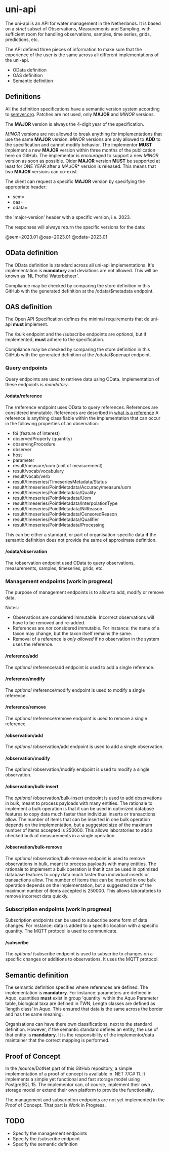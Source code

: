 # uni-api

The uni-api is an API for water management in the Netherlands. It is based on a *strict* subset of Observations, Measurements and Sampling, with sufficient room for handling observations, samples, time series, grids, predictions, etc.

The API defined three pieces of information to make sure that the experience of the user is the same across all different implementations of the uni-api.

- OData definition
- OAS definition
- Semantic definition

## Definitions

All the definition specifications have a semantic version system according to [semver.org](https://semver.org/).
Patches are not used, only **MAJOR** and *MINOR* versions.

The **MAJOR** version is always the 4-digit year of the specification.

*MINOR* versions are not allowed to break anything for implementations that use the same **MAJOR** version.
*MINOR* versions are only allowed to **ADD** to the specification and cannot modify behavior.
The implementor **MUST** implement a new **MAJOR** version within three months of the publication here on GitHub.
The implementor is *encouraged* to support a new *MINOR* version as soon as possible.
Older **MAJOR** version **MUST** be supported at least for ONE YEAR after a *MAJOR** version is released.
This means that two **MAJOR** versions can co-exist.

The client can request a specific **MAJOR** version by specifying the appropriate header:

- sem=
- oas=
- odata=
  
the 'major-version' header with a specific version, i.e. 2023.

The responses will always return the specific versions for the data:

@sem=2023.01
@oas=2023.01
@odata=2023.01

## OData definition

The OData definition is standard across all uni-api implementations. It's implementation is **mandatory** and deviations are not allowed.
This will be known as 'NL Profiel Waterbeheer'.

Compliance may be checked by comparing the store definition in this GitHub with the generated definition at the /odata/$metadata endpoint.

## OAS definition

The Open API Specification defines the minimal requirements that de uni-api **must** implement.

The /bulk endpoint and the /subscribe endpoints are *optional*, but if implemented, **must** adhere to the specification.

Compliance may be checked by comparing the store definition in this GitHub with the generated definition at the /odata/$openapi endpoint.

### Query endpoints

Query endpoints are used to retrieve data using OData. Implementation of these endpoints is *mandatory*.

#### /odata/reference

The /reference endpoint uses OData to query references. References are considered immutable.
References are described in [what is a reference](reference.md)
A reference is anything classifiable within the implementation that can occur in the following properties of an observation:

- foi (feature of interest)
- observedProperty (quantity)
- observingProcedure
- observer
- host
- parameter
- result/measure/uom (unit of measurement)
- result/vocab/vocabulary
- result/vocab/verb
- result/timeseries/TimeseriesMetadata/Status
- result/timeseries/PointMetadata/Accuracy/measure/uom
- result/timeseries/PointMetadata/Quality
- result/timeseries/PointMetadata/Uom
- result/timeseries/PointMetadata/InterpolationType
- result/timeseries/PointMetadata/NilReason
- result/timeseries/PointMetadata/CensoredReason
- result/timeseries/PointMetadata/Qualifier
- result/timeseries/PointMetadata/Processing
  
This can be either a standard, or part of organisation-specific data **if** the semantic definition does not provide the same of approximate definition.

#### /odata/observation

The /observation endpoint used OData to query observations, measurements, samples, timeseries, grids, etc.

### Management endpoints (work in progress)

The purpose of management endpoints is to allow to add, modify or remove data.

Notes:

- Observations are considered immutable. Incorrect observations will have to be removed and re-added.
- References are *not* considered immutable. For instance: the name of a taxon may change, but the taxon itself remains the same.
- Removal of a reference is *only allowed* if no observation in the system uses the reference.

#### /reference/add

The *optional* /reference/add endpoint is used to add a single reference.

#### /reference/modify

The *optional* /reference/modify endpoint is used to modify a single reference.

#### /reference/remove

The *optional* /reference/remove endpoint is used to remove a single reference.

#### /observation/add

The *optional* /observation/add endpoint is used to add a single observation.

#### /observation/modify

The *optional* /observation/modify endpoint is used to modify a single observation.

#### /observation/bulk-insert

The *optional* /observation/bulk-insert endpoint is used to add observations in bulk, meant to process payloads with many entities.
The rationale to implement a bulk operation is that it can be used in optimized database features to copy data much faster than individual inserts or transactions allow. The number of items that can be inserted in one bulk operation depends on the implementation, but a suggested size of the maximum number of items accepted is 250000.
This allows laboratories to add a checked bulk of measurements in a single operation.

#### /observation/bulk-remove

The *optional* /observation/bulk-remove endpoint is used to remove observations in bulk, meant to process payloads with many entities.
The rationale to implement a bulk operation is that it can be used in optimized database features to copy data much faster than individual inserts or transactions allow. The number of items that can be inserted in one bulk operation depends on the implementation, but a suggested size of the maximum number of items accepted is 250000.
This allows laboratories to remove incorrect data quickly.

### Subscription endpoints (work in progress)

Subscription endpoints can be used to subscribe some form of data changes. For instance: data is added to a specific location with a specific quantity. The MQTT protocol is used to communicate.

#### /subscribe

The *optional* /subscribe endpoint is used to subscribe to changes on a specific changes or additions to observations. It uses the MQTT protocol.

## Semantic definition

The semantic definition specifies where references are defined. The implementation is **mandatory**. For instance: parameters are defined in Aquo, quantities **must** exist in group 'quantity' within the Aquo Parameter table, biological taxa are defined in TWN, Length classes are defined as 'length class' in Aquo.
This ensured that data is the same across the border and has the same meaning.

Organisations can have there own classifications, next to the standard definition. However, if the semantic standard defines an entity, the use of that entity is **mandatory**.
It is the responsibility of the implementor/data maintainer that the correct mapping is performed.

## Proof of Concept

In the /source/DotNet part of this GitHub repository, a simple implementation of a proof of concept is available in .NET 7/C# 11.
It implements a simple yet functional and fast storage model using PostgreSQL 15. The implementor can, of course, implement their own storage model or extend their own platform to provide the functionality.

The management and subscription endpoints are not yet implemented in the Proof of Concept. That part is Work in Progress.

## TODO

- Specify the management endpoints
- Specify the /subscribe endpoint
- Specify the semantic definition
